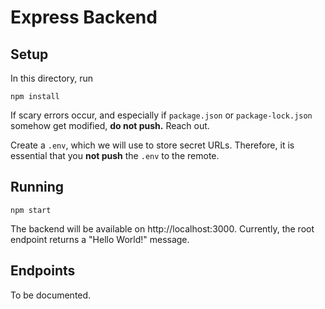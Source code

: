 # Express Backend

## Setup
In this directory, run

    npm install

If scary errors occur, and especially if `package.json` or `package-lock.json`
somehow get modified, **do not push.** Reach out.

Create a `.env`, which we will use to store secret URLs. Therefore, it is
essential that you **not push** the `.env` to the remote.

## Running

    npm start

The backend will be available on http://localhost:3000. Currently, the root
endpoint returns a "Hello World!" message.

## Endpoints

To be documented.
